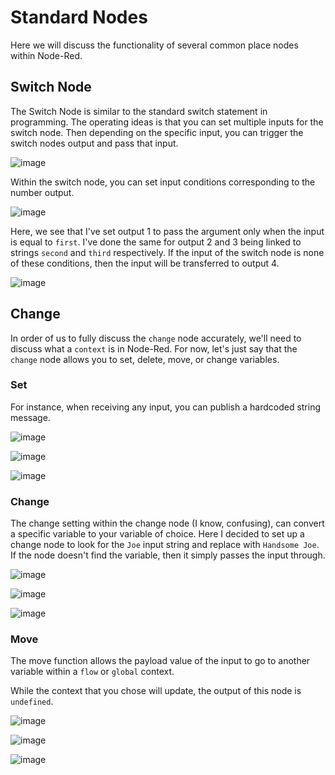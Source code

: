 # Standard Nodes

Here we will discuss the functionality of several common place nodes within Node-Red.

## Switch Node

The Switch Node is similar to the standard switch statement in programming. The operating ideas is that you can set 
multiple inputs for the switch node. Then depending on the specific input, you can trigger the switch nodes output and pass that input.

![image](https://user-images.githubusercontent.com/42245728/236550025-e3815ae1-5af7-4a9b-a6d8-0d81d56dba88.png)



Within the switch node, you can set input conditions corresponding to the number output.

![image](https://user-images.githubusercontent.com/42245728/236549393-955ec805-4eff-44dc-b7fd-599da67a9866.png)


Here, we see that I've set output 1 to pass the argument only when the input is equal to ```first```. I've done the same for output 2 and 3 being linked to strings ```second``` and ```third``` respectively. If the input of the switch node is none of these conditions, then the input will be transferred to output 4.

![image](https://user-images.githubusercontent.com/42245728/236550183-13d78c8c-a72f-4250-a5d9-ec19117103fe.png)


## Change

In order of us to fully discuss the ```change``` node accurately, we'll need to discuss what a ```context``` is in Node-Red. For now, let's just say that the ```change``` node allows you to set, delete, move, or change variables. 

### Set
For instance, when receiving any input, you can publish a hardcoded string message.

![image](https://user-images.githubusercontent.com/42245728/236551862-c815fe50-b626-4aa5-a965-a5e4ce58d0da.png)

![image](https://user-images.githubusercontent.com/42245728/236551922-dafeae56-5f7b-402b-bb17-d67df8247c56.png)

![image](https://user-images.githubusercontent.com/42245728/236552162-96b76578-a476-4dcd-9bae-8ba317b849e8.png)

### Change

The change setting within the change node (I know, confusing), can convert a specific variable to your variable of choice. Here I decided to set up a change node to look for the ```Joe``` input string and replace with ```Handsome Joe```. If the node doesn't find the variable, then it simply passes the input through.

![image](https://user-images.githubusercontent.com/42245728/236553196-f0967199-0622-4410-9f21-ea79aa48c6d9.png)

![image](https://user-images.githubusercontent.com/42245728/236553252-84eba0c7-cbd2-4da9-93d5-9586496d9639.png)

![image](https://user-images.githubusercontent.com/42245728/236553314-b8832d2a-2532-4e18-a9e2-021ef6b0c08c.png)


### Move

The move function allows the payload value of the input to go to another variable within a ```flow``` or ```global``` context.

While the context that you chose will update, the output of this node is ```undefined```.

![image](https://user-images.githubusercontent.com/42245728/236560213-0d279457-6f41-4bbf-b132-4b170ea493d7.png)

![image](https://user-images.githubusercontent.com/42245728/236560256-70db5eda-31e2-4a8c-84f9-aac16cba6d10.png)

![image](https://user-images.githubusercontent.com/42245728/236560312-10f6c669-3bbc-458b-b749-647529e1d916.png)
